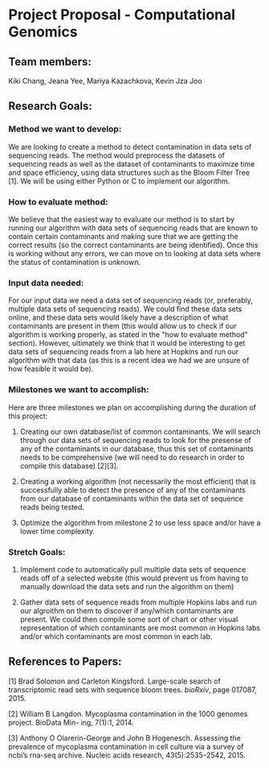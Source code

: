 # Project Proposal - Computational Genomics 
## Team members: 
Kiki Chang, Jeana Yee, Mariya Kazachkova, Kevin Jza Joo 

## Research Goals:

### Method we want to develop:
We are looking to create a method to detect contamination in data sets of sequencing reads. The method would preprocess the datasets of sequencing reads as well as the dataset of contaminants to maximize time and space efficiency, using data structures such as the Bloom Filter Tree [1]. We will be using either Python or C to implement our algorithm.  

### How to evaluate method:
We believe that the easiest way to evaluate our method is to start by running our algorithm with data sets of sequencing reads that are known to contain certain contaminants and making sure that we are getting the correct results (so the correct contaminants are being identified). Once this is working without any errors, we can move on to looking at data sets where the status of contamination is unknown.  

### Input data needed: 
For our input data we need a data set of sequencing reads (or, preferably, multiple data sets of sequencing reads). We could find these data sets online, and these data sets would likely have a description of what contaminants are present in them (this would allow us to check if our algorithm is working properly, as stated in the "how to evaluate method" section). However, ultimately we think that it would be interesting to get data sets of sequencing reads from a lab here at Hopkins and run our algorithm with that data (as this is a recent idea we had we are unsure of how feasible it would be).  

### Milestones we want to accomplish: 
Here are three milestones we plan on accomplishing during the duration of this project: 

1. Creating our own database/list of common contaminants. We will search through our data sets of sequencing reads to look for the presense of any of the contaminants in our database, thus this set of contaminants needs to be comprehensive (we will need to do research in order to compile this database) [2][3].

2. Creating a working algorithm (not necessarily the most efficient) that is successfully able to detect the presence of any of the contaminants from our database of contaminants within the data set of sequence reads being tested.

3. Optimize the algorithm from milestone 2 to use less space and/or have a lower time complexity.

### Stretch Goals:

1. Implement code to automatically pull multiple data sets of sequence reads off of a selected website (this would prevent us from having to manually download the data sets and run the algorithm on them)

2. Gather data sets of sequence reads from multiple Hopkins labs and run our algroithm on them to discover if any/which contaminants are present. We could then compile some sort of chart or other visual representation of which contaminants are most common in Hopkins labs and/or which contaminants are most common in each lab.


## References to Papers: 
[1] Brad Solomon and Carleton Kingsford. Large-scale search of transcriptomic read sets with sequence bloom trees. *bioRxiv*, page 017087, 2015.

[2] William B Langdon. Mycoplasma contamination in the 1000 genomes project. BioData Min- ing, 7(1):1, 2014.  

[3] Anthony O Olarerin-George and John B Hogenesch. Assessing the prevalence of mycoplasma contamination in cell culture via a survey of ncbi’s rna-seq archive. Nucleic acids research, 43(5):2535–2542, 2015.



